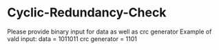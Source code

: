 # Cyclic-Redundancy-Check
Please provide binary input for data as well as crc generator
Example of vald input:
data = 1011011
crc generator = 1101
